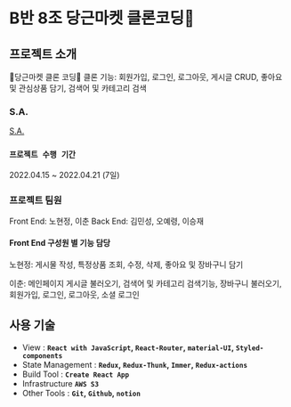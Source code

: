 # B반 8조 당근마켓 클론코딩🥕

## 프로젝트 소개
🥕당근마켓 클론 코딩🥕
클론 기능: 회원가입, 로그인, 로그아웃, 게시글 CRUD, 좋아요 및 관심상품 담기, 검색어 및 카테고리 검색

### S.A. 
[S.A.](https://www.notion.so/8-00adac21af6d49699787e1bd1b5774c7) 

### `프로젝트 수행 기간`
2022.04.15 ~ 2022.04.21 (7일)

### 프로젝트 팀원
Front End: 노현정, 이춘
Back End: 김민성, 오예령, 이승재

#### Front End 구성원 별 기능 담당
노현정: 게시물 작성, 특정상품 조회, 수정, 삭제, 좋아요 및 장바구니 담기

이춘: 메인페이지 게시글 불러오기, 검색어 및 카테고리 검색기능, 장바구니 불러오기, 회원가입, 로그인, 로그아웃, 소셜 로그인

## 사용 기술
- View : **`React with JavaScript`, `React-Router`, `material-UI`, `Styled-components`**
- State Management : **`Redux`, `Redux-Thunk`, `Immer`, `Redux-actions`**
- Build Tool : **`Create React App`**
- Infrastructure **`AWS S3`**
- Other Tools : **`Git`, `Github`, `notion`**
